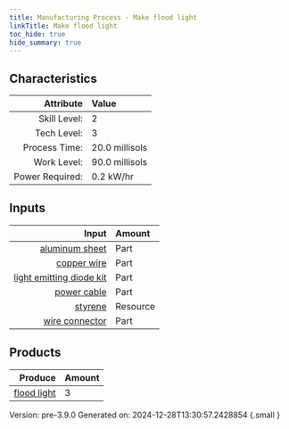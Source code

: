 ```yaml
---
title: Manufacturing Process - Make flood light
linkTitle: Make flood light
toc_hide: true
hide_summary: true
---
```



## Characteristics

| Attribute      | Value |
|--------:|:------|
|Skill Level:|2|
|Tech Level:|3|
|Process Time:|20.0 millisols|
|Work Level:|90.0 millisols|
|Power Required:|0.2 kW/hr|

## Inputs

| Input      | Amount |
|--------:|:------|
|[aluminum sheet](/docs/definitions/part/aluminum-sheet)|Part|1|
|[copper wire](/docs/definitions/part/copper-wire)|Part|3|
|[light emitting diode kit](/docs/definitions/part/light-emitting-diode-kit)|Part|9|
|[power cable](/docs/definitions/part/power-cable)|Part|1|
|[styrene](/docs/definitions/resource/styrene)|Resource|0.5 kg|
|[wire connector](/docs/definitions/part/wire-connector)|Part|9|

## Products


| Produce      | Amount |
|--------:|:------|
|[flood light](/docs/definitions/part/flood-light)|3|


Version: pre-3.9.0 Generated on: 2024-12-28T13:30:57.2428854
{.small }


